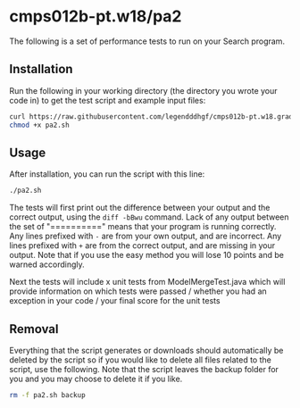 # cmps012b-pt.w18/pa2

The following is a set of performance tests to run on your Search program.

## Installation

Run the following in your working directory (the directory you wrote your code
in) to get the test script and example input files:

```bash
curl https://raw.githubusercontent.com/legendddhgf/cmps012b-pt.w18.grading/master/pa2/pa2.sh > pa2.sh
chmod +x pa2.sh
```

## Usage

After installation, you can run the script with this line:

```bash
./pa2.sh
```

The tests will first print out the difference between your output and the
correct output, using the `diff -bBwu` command. Lack of any output between the
set of "==========" means that your program is running correctly. Any lines
prefixed with `-` are from your own output, and are incorrect. Any lines
prefixed with `+` are from the correct output, and are missing in your output.
Note that if you use the easy method you will lose 10 points and be warned
accordingly.

Next the tests will include x unit tests from ModelMergeTest.java which will
provide information on which tests were passed / whether you had an exception
in your code / your final score for the unit tests

## Removal

Everything that the script generates or downloads should automatically be
deleted by the script so if you would like to delete all files related to the
script, use the following. Note that the script leaves the backup folder for you
and you may choose to delete it if you like.

```bash
rm -f pa2.sh backup
```
